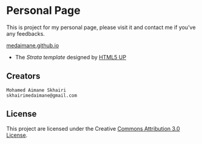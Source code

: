 # Personal Page

This is project for my personal page, please visit it and contact me if you've any feedbacks.

[medaimane.github.io](https://medaimane.github.io)

* The _Strata template_ designed by [HTML5 UP](https://html5up.net/)

## Creators

    Mohamed Aimane Skhairi
    skhairimedaimane@gmail.com

## License

This project are licensed under the Creative [Commons Attribution 3.0 License](https://creativecommons.org/licenses/by/3.0/).
